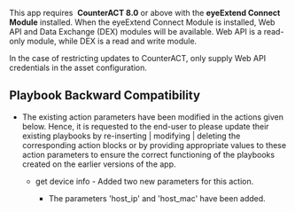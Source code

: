 [comment]: # " File: readme.md"
[comment]: # "  Copyright (c) 2018-2021 Splunk Inc."
[comment]: # ""
[comment]: # "  Licensed under Apache 2.0 (https://www.apache.org/licenses/LICENSE-2.0.txt)"
[comment]: # ""
<div>

This app requires  **CounterACT 8.0** or above with the **eyeExtend Connect Module** installed. When
the eyeExtend Connect Module is installed, Web API and Data Exchange (DEX) modules will be
available. Web API is a read-only module, while DEX is a read and write module.

</div>

<div>

In the case of restricting updates to CounterACT, only supply Web API credentials in the asset
configuration.

</div>

## Playbook Backward Compatibility

-   The existing action parameters have been modified in the actions given below. Hence, it is
    requested to the end-user to please update their existing playbooks by re-inserting \| modifying
    \| deleting the corresponding action blocks or by providing appropriate values to these action
    parameters to ensure the correct functioning of the playbooks created on the earlier versions of
    the app.



    -   get device info - Added two new parameters for this action.



        -   The parameters 'host_ip' and 'host_mac' have been added.
